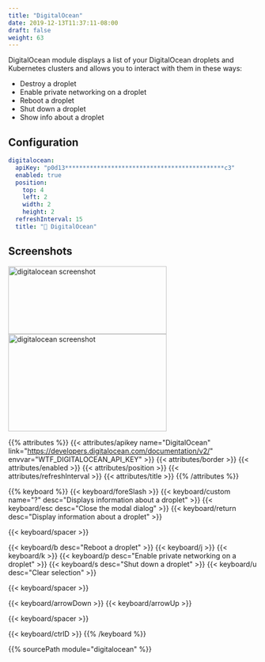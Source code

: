 ```yaml
---
title: "DigitalOcean"
date: 2019-12-13T11:37:11-08:00
draft: false
weight: 63
---
```


DigitalOcean module displays a list of your DigitalOcean droplets and Kubernetes clusters and allows you to interact with them in these ways:

* Destroy a droplet
* Enable private networking on a droplet
* Reboot a droplet
* Shut down a droplet
* Show info about a droplet

## Configuration

```yaml
digitalocean:
  apiKey: "p0d13*********************************************c3"
  enabled: true
  position:
    top: 4
    left: 2
    width: 2
    height: 2
  refreshInterval: 15
  title: "🦈 DigitalOcean"
```

## Screenshots

<img src="/imgs/modules/digitalocean.png" class="screenshot" width="320" height="137" alt="digitalocean screenshot" align="left" />
<img src="/imgs/modules/digitalocean_droplet_info.png" class="screenshot" width="320" height="197" alt="digitalocean screenshot" />

{{% attributes %}}
{{< attributes/apikey name="DigitalOcean" link="https://developers.digitalocean.com/documentation/v2/" envvar="WTF_DIGITALOCEAN_API_KEY" >}}
  {{< attributes/border >}}
  {{< attributes/enabled >}}
  {{< attributes/position >}}
  {{< attributes/refreshInterval >}}
  {{< attributes/title >}}
{{% /attributes %}}

{{% keyboard %}}
  {{< keyboard/foreSlash >}}
  {{< keyboard/custom name="?" desc="Displays information about a droplet" >}}
  {{< keyboard/esc desc="Close the modal dialog" >}}
  {{< keyboard/return desc="Display information about a droplet" >}}

  {{< keyboard/spacer >}}

  {{< keyboard/b desc="Reboot a droplet" >}}
  {{< keyboard/j >}}
  {{< keyboard/k >}}
  {{< keyboard/p desc="Enable private networking on a droplet" >}}
  {{< keyboard/s desc="Shut down a droplet" >}}
  {{< keyboard/u desc="Clear selection" >}}

  {{< keyboard/spacer >}}

  {{< keyboard/arrowDown >}}
  {{< keyboard/arrowUp >}}

  {{< keyboard/spacer >}}

  {{< keyboard/ctrlD >}}
{{% /keyboard %}}

{{% sourcePath module="digitalocean" %}}